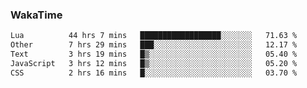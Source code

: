 ### WakaTime

<!--START_SECTION:waka-->

```txt
Lua          44 hrs 7 mins   ██████████████████░░░░░░░   71.63 %
Other        7 hrs 29 mins   ███░░░░░░░░░░░░░░░░░░░░░░   12.17 %
Text         3 hrs 19 mins   █▒░░░░░░░░░░░░░░░░░░░░░░░   05.40 %
JavaScript   3 hrs 12 mins   █▒░░░░░░░░░░░░░░░░░░░░░░░   05.20 %
CSS          2 hrs 16 mins   █░░░░░░░░░░░░░░░░░░░░░░░░   03.70 %
```

<!--END_SECTION:waka-->
